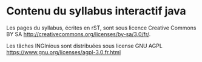 # Contenu du syllabus interactif java
Les pages du syllabus, écrites en rST, sont sous licence Creative Commons BY SA <http://creativecommons.org/licenses/by-sa/3.0/fr/>.

Les tâches INGInious sont distribuées sous license GNU AGPL <https://www.gnu.org/licenses/agpl-3.0.fr.html>
